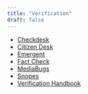```yaml
---
title: "Verification"
draft: false
---
```


- [Checkdesk](https://meedan.com/en/checkdesk)<br>
- [Citizen Desk](https://www.sourcefabric.org/en/citizendesk)<br>
- [Emergent](http://www.emergent.info/)<br>
- [Fact Check](http://www.factcheck.org/)<br>
- [MediaBugs](http://mediabugs.org/)<br>
- [Snopes](http://www.snopes.com/)<br>
- [Verification Handbook](http://verificationhandbook.com/)<br>
